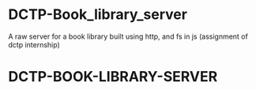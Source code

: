 # DCTP-Book_library_server
A raw server for a book library built using http, and fs in js (assignment of dctp internship)
# DCTP-BOOK-LIBRARY-SERVER
